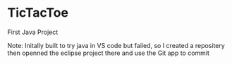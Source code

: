 # TicTacToe
 First Java Project
 
 Note: Initally built to try java in VS code but failed, so I created a repositery then openned the eclipse project there and use the Git app to commit
